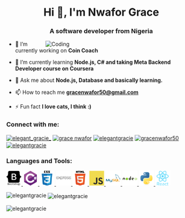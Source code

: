 <h1 align="center">Hi 👋, I'm Nwafor Grace</h1>
<h3 align="center">A software developer from Nigeria</h3>
<img align="right" alt="Coding" src="https://media.tenor.com/PP9v7VIs6R4AAAAd/scaler-create-impact.gif" width="400">

- 🔭 I’m currently working on **Coin Coach**

- 🌱 I’m currently learning **Node.js, C# and taking Meta Backend Developer course on Coursera**

- 💬 Ask me about **Node.js, Database and basically learning.**

- 📫 How to reach me **gracenwafor50@gmail.com**

- ⚡ Fun fact **I love cats, I think :)**

<h3 align="left">Connect with me:</h3>
<p align="left">
<a href="https://twitter.com/elegant_gracie_" target="blank"><img align="center" src="https://raw.githubusercontent.com/rahuldkjain/github-profile-readme-generator/master/src/images/icons/Social/twitter.svg" alt="elegant_gracie_" height="30" width="40" /></a>
<a href="https://linkedin.com/in/grace nwafor" target="blank"><img align="center" src="https://raw.githubusercontent.com/rahuldkjain/github-profile-readme-generator/master/src/images/icons/Social/linked-in-alt.svg" alt="grace nwafor" height="30" width="40" /></a>
<a href="https://fb.com/elegantgracie" target="blank"><img align="center" src="https://raw.githubusercontent.com/rahuldkjain/github-profile-readme-generator/master/src/images/icons/Social/facebook.svg" alt="elegantgracie" height="30" width="40" /></a>
<a href="https://www.hackerrank.com/gracenwafor50" target="blank"><img align="center" src="https://raw.githubusercontent.com/rahuldkjain/github-profile-readme-generator/master/src/images/icons/Social/hackerrank.svg" alt="gracenwafor50" height="30" width="40" /></a>
<a href="https://www.leetcode.com/elegantgracie" target="blank"><img align="center" src="https://raw.githubusercontent.com/rahuldkjain/github-profile-readme-generator/master/src/images/icons/Social/leet-code.svg" alt="elegantgracie" height="30" width="40" /></a>
</p>

<h3 align="left">Languages and Tools:</h3>
<p align="left"> <a href="https://getbootstrap.com" target="_blank" rel="noreferrer"> <img src="https://raw.githubusercontent.com/devicons/devicon/master/icons/bootstrap/bootstrap-plain-wordmark.svg" alt="bootstrap" width="40" height="40"/> </a> <a href="https://www.w3schools.com/cs/" target="_blank" rel="noreferrer"> <img src="https://raw.githubusercontent.com/devicons/devicon/master/icons/csharp/csharp-original.svg" alt="csharp" width="40" height="40"/> </a> <a href="https://www.w3schools.com/css/" target="_blank" rel="noreferrer"> <img src="https://raw.githubusercontent.com/devicons/devicon/master/icons/css3/css3-original-wordmark.svg" alt="css3" width="40" height="40"/> </a> <a href="https://expressjs.com" target="_blank" rel="noreferrer"> <img src="https://raw.githubusercontent.com/devicons/devicon/master/icons/express/express-original-wordmark.svg" alt="express" width="40" height="40"/> </a> <a href="https://www.w3.org/html/" target="_blank" rel="noreferrer"> <img src="https://raw.githubusercontent.com/devicons/devicon/master/icons/html5/html5-original-wordmark.svg" alt="html5" width="40" height="40"/> </a> <a href="https://developer.mozilla.org/en-US/docs/Web/JavaScript" target="_blank" rel="noreferrer"> <img src="https://raw.githubusercontent.com/devicons/devicon/master/icons/javascript/javascript-original.svg" alt="javascript" width="40" height="40"/> </a> <a href="https://www.mysql.com/" target="_blank" rel="noreferrer"> <img src="https://raw.githubusercontent.com/devicons/devicon/master/icons/mysql/mysql-original-wordmark.svg" alt="mysql" width="40" height="40"/> </a> <a href="https://nodejs.org" target="_blank" rel="noreferrer"> <img src="https://raw.githubusercontent.com/devicons/devicon/master/icons/nodejs/nodejs-original-wordmark.svg" alt="nodejs" width="40" height="40"/> </a> <a href="https://www.python.org" target="_blank" rel="noreferrer"> <img src="https://raw.githubusercontent.com/devicons/devicon/master/icons/python/python-original.svg" alt="python" width="40" height="40"/> </a> <a href="https://reactjs.org/" target="_blank" rel="noreferrer"> <img src="https://raw.githubusercontent.com/devicons/devicon/master/icons/react/react-original-wordmark.svg" alt="react" width="40" height="40"/> </a> </p>

<p><img align="left" src="https://github-readme-stats.vercel.app/api/top-langs?username=elegantgracie&show_icons=true&locale=en&layout=compact" alt="elegantgracie" /></p>

<p>&nbsp;<img align="center" src="https://github-readme-stats.vercel.app/api?username=elegantgracie&show_icons=true&locale=en" alt="elegantgracie" /></p>

<p><img align="center" src="https://github-readme-streak-stats.herokuapp.com/?user=elegantgracie&" alt="elegantgracie" /></p>


<!---
ElegantGracie/ElegantGracie is a ✨ special ✨ repository because its `README.md` (this file) appears on your GitHub profile.
You can click the Preview link to take a look at your changes.
--->
